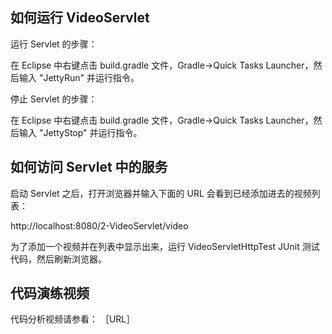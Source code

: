## 如何运行 VideoServlet

运行 Servlet 的步骤：

在 Eclipse 中右键点击 build.gradle 文件，Gradle->Quick Tasks Launcher，然后输入
"JettyRun" 并运行指令。

停止 Servlet 的步骤：

在 Eclipse 中右键点击 build.gradle 文件，Gradle->Quick Tasks Launcher，然后输入
"JettyStop" 并运行指令。

## 如何访问 Servlet 中的服务

启动 Servlet 之后，打开浏览器并输入下面的 URL 会看到已经添加进去的视频列表：

http://localhost:8080/2-VideoServlet/video

为了添加一个视频并在列表中显示出来，运行 VideoServletHttpTest JUnit 测试代码，然后刷新浏览器。


## 代码演练视频

代码分析视频请参看：
［URL］